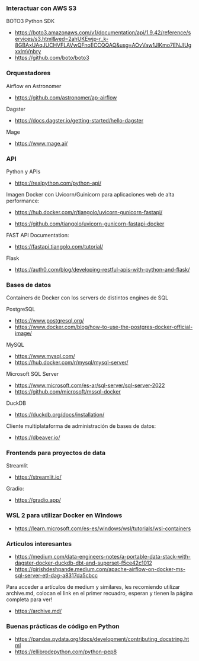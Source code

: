 ### Interactuar con AWS S3

BOTO3 Python SDK
 + https://boto3.amazonaws.com/v1/documentation/api/1.9.42/reference/services/s3.html&ved=2ahUKEwjp-r_k-8GBAxUAqJUCHVFLAVwQFnoECCQQAQ&usg=AOvVaw1JlKmo7ENJIUgxxlmVnbry
 + https://github.com/boto/boto3

### Orquestadores

Airflow en Astronomer
 + https://github.com/astronomer/ap-airflow

Dagster
 + https://docs.dagster.io/getting-started/hello-dagster

Mage
 + https://www.mage.ai/

### API

Python y APIs
 + https://realpython.com/python-api/

Imagen Docker con Uvicorn/Guinicorn para aplicaciones web de alta performance:

 + https://hub.docker.com/r/tiangolo/uvicorn-gunicorn-fastapi/ 

 + https://github.com/tiangolo/uvicorn-gunicorn-fastapi-docker

FAST API Documentation:

 + https://fastapi.tiangolo.com/tutorial/

Flask

 + https://auth0.com/blog/developing-restful-apis-with-python-and-flask/

### Bases de datos

Containers de Docker con los servers de distintos engines de SQL

PostgreSQL
 + https://www.postgresql.org/
 + https://www.docker.com/blog/how-to-use-the-postgres-docker-official-image/

MySQL
 + https://www.mysql.com/
 + https://hub.docker.com/r/mysql/mysql-server/

Microsoft SQL Server
 + https://www.microsoft.com/es-ar/sql-server/sql-server-2022
 + https://github.com/microsoft/mssql-docker

DuckDB
 + https://duckdb.org/docs/installation/

Cliente multiplataforma de administración de bases de datos:
 + https://dbeaver.io/

### Frontends para proyectos de data

Streamlit
 + https://streamlit.io/
  
Gradio:
  
 + https://gradio.app/

 ### WSL 2 para utilizar Docker en Windows

 + https://learn.microsoft.com/es-es/windows/wsl/tutorials/wsl-containers
  
### Artículos interesantes
 
 + https://medium.com/data-engineers-notes/a-portable-data-stack-with-dagster-docker-duckdb-dbt-and-superset-f5ce42c1012
 + https://girishdeshpande.medium.com/apache-airflow-on-docker-ms-sql-server-etl-dag-a8317da5cbcc
 
Para acceder a artículos de medium y similares, les recomiendo utilizar archive.md, colocan el link en el primer recuadro, esperan y tienen la página completa para ver!
 + https://archive.md/

### Buenas prácticas de código en Python

 + https://pandas.pydata.org/docs/development/contributing_docstring.html
 + https://ellibrodepython.com/python-pep8
